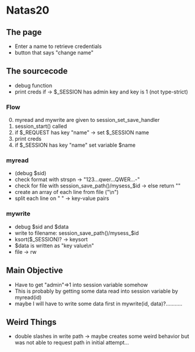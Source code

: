 # Natas20
## The page
- Enter a name to retrieve credentials
- button that says "change name"

## The sourcecode
- debug function 
- print creds if -> $_SESSION has admin key and key is 1 (not type-strict)
### Flow
0. myread and mywrite are given to session\_set\_save\_handler 
1. session\_start() called
2. if $_REQUEST has key "name" -> set $_SESSION name
3. print creds
4. if $_SESSION has key "name" set variable $name

### myread
- (debug $sid)
- check format with strspn -> "123...qwer...QWER...-"
- check for file with session\_save\_path()/mysess_$id -> else return ""
- create an array of each line from file ("\n")
- split each line on " " -> key-value pairs

### mywrite
- debug $sid and $data
- write to filename: session\_save\_path()/mysess_$id
- ksort($_SESSION)? -> keysort
- $data is written as "key value\n"
- file -> rw

## Main Objective
- Have to get "admin"=>1 into session variable somehow
- This is probably by getting some data read into session variable by myread(id)
- maybe I will have to write some data first in mywrite(id, data)?...........

## Weird Things
- double slashes in write path -> maybe creates some weird behavior but was not able to request path in initial attempt... 

